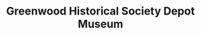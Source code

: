 ---
layout: repo
title: "Greenwood Historical Society Depot Museum"
id: 11601
permalink: repos/11601/
---